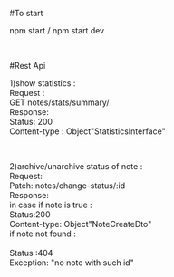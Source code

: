 

#To start

npm start 
/
npm start dev

</br>

#Rest Api

1)show statistics :
</br>
Request :
</br>
GET notes/stats/summary/ 
</br>
Response:
</br>
Status: 200
</br>
Content-type : Object"StatisticsInterface"

</br>

2)archive/unarchive status of note :
</br>
Request:
</br>
Patch: notes/change-status/:id
</br>
Response:
</br>
in case if note is true :
</br>
Status:200
</br>
Content-type: Object"NoteCreateDto"
</br>
if note not found :  
</br>
Status :404
</br>
Exception: "no note with such id"
